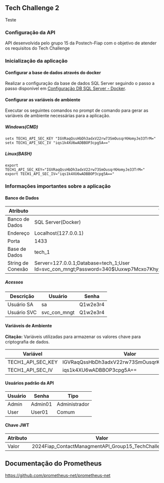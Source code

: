 ## Tech Challenge 2
Teste


### Configuração da API

API desenvolvida pelo grupo 15 da Postech-Fiap com o objetivo de atender os requisitos do Tech Challenge

### Inicialização da aplicação

#### Configurar a base de dados através do docker

Realizar a configuração da base de dados SQL Server seguindo o passo a passo disponível em [Configuração DB SQL Server - Docker](./docker/sql-server/README.md).

#### Configurar as variáveis de ambiente

Executar os seguintes comandos no prompt de comando para gerar as variáveis de ambiente necessárias para a aplicação.

##### Windows(CMD)

```
setx TECH1_API_SEC_KEY "IGVRaqQssHbDh3adxV22rw73SmOusqrKHomyJe33TrM="
setx TECH1_API_SEC_IV "iqs1k4XU6wADBBOP3cpg5A=="
```

##### Linux(BASH)

```
export TECH1_API_SEC_KEY="IGVRaqQssHbDh3adxV22rw73SmOusqrKHomyJe33TrM="
export TECH1_API_SEC_IV="iqs1k4XU6wADBBOP3cpg5A=="
```

### Informações importantes sobre a aplicação

#### Banco de Dados

| Atributo | Valor |
|---|---|
| Banco de Dados | SQL Server(Docker) |
| Endereço | Localhost(127.0.0.1) |
| Porta | 1433 |
| Base de Dados | tech_1 |
| String de Conexão | Server=127.0.0.1;Database=tech_1;User Id=svc_con_mngt;Password=340$Uuxwp7Mcxo7Khy;TrustServerCertificate=True;MultipleActiveResultSets=true |

##### Acessos
| Descrição | Usuário | Senha |
|---|---|---|
| Usuário SA | sa | Q1w2e3r4 |
| Usuário SVC | svc_con_mngt | Q1w2e3r4 |

#### Variáveis de Ambiente

**Citação:** Variáveis utilizadas para armazenar os valores chave para criptografia de dados.

| Variável | Valor |
|---|---|
| TECH1_API_SEC_KEY | IGVRaqQssHbDh3adxV22rw73SmOusqrKHomyJe33TrM= |
| TECH1_API_SEC_IV | iqs1k4XU6wADBBOP3cpg5A== |

#### Usuários padrão da API

| Usuário | Senha | Tipo |
|---|---|---|
| Admin | Admin01 | Administrador |
| User | User01 | Comum |

#### Chave JWT

| Atributo | Valor |
|---|---|
| Valor | 2024Fiap_ContactManagmentAPI_Group15_TechChallenge1 | 



## Documentação do Prometheus

https://github.com/prometheus-net/prometheus-net